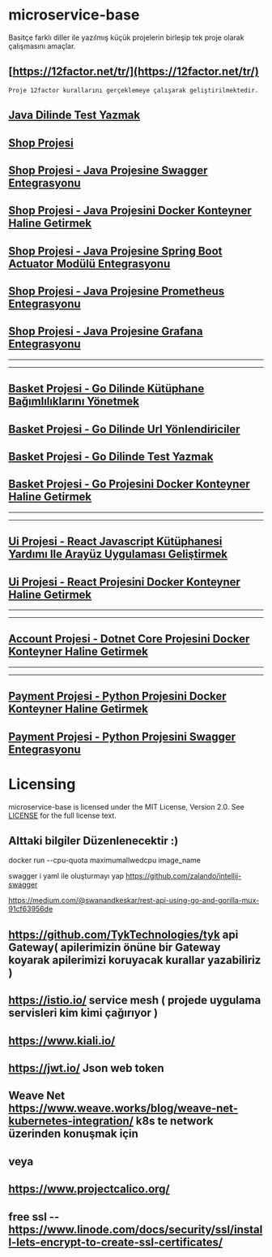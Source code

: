 # microservice-base

Basitçe farklı diller ile yazılmış küçük projelerin birleşip tek proje olarak çalışmasını amaçlar.


    
   [https://12factor.net/tr/](https://12factor.net/tr/) 
   --
    Proje 12factor kurallarını gerçeklemeye çalışarak geliştirilmektedir.



[Java Dilinde Test Yazmak](././pages/page2.md)
--

[Shop Projesi](././pages/page4.md)
--

[Shop Projesi - Java Projesine Swagger Entegrasyonu](././pages/page5.md)
--

[Shop Projesi - Java Projesini Docker Konteyner Haline Getirmek](././pages/page6.md)
--

[Shop Projesi - Java Projesine Spring Boot Actuator Modülü Entegrasyonu](././pages/page9.md)
--

[Shop Projesi - Java Projesine Prometheus Entegrasyonu](././pages/page10.md)
--

[Shop Projesi - Java Projesine Grafana Entegrasyonu](././pages/page11.md)
--

***
***


[Basket Projesi - Go Dilinde Kütüphane Bağımlılıklarını Yönetmek](././pages/page7.md)
--

[Basket Projesi - Go Dilinde Url Yönlendiriciler](././pages/page8.md)
--

[Basket Projesi - Go Dilinde Test Yazmak](././pages/page3.md)
--

[Basket Projesi - Go Projesini Docker Konteyner Haline Getirmek ](././pages/page17.md)
--

***
***



[Ui Projesi - React Javascript Kütüphanesi Yardımı Ile Arayüz Uygulaması Geliştirmek ](././pages/page12.md)
--

[Ui Projesi - React Projesini Docker Konteyner Haline Getirmek](././pages/page13.md)
--

***
***

[Account Projesi - Dotnet Core Projesini Docker Konteyner Haline Getirmek](././pages/page14.md)
--

***
***


[Payment Projesi - Python Projesini Docker Konteyner Haline Getirmek](././pages/page15.md)
--
[Payment Projesi - Python Projesini Swagger Entegrasyonu](././pages/page16.md)
--



Licensing
=========
microservice-base is licensed under the MIT License, Version 2.0. See
[LICENSE](https://github.com/microservice-base/microservice-base.github.io/blob/master/LICENSE) for the full
license text.






















Alttaki bilgiler Düzenlenecektir :)
--

docker run --cpu-quota maximumallwedcpu image_name

swagger i yaml ile oluşturmayı yap
https://github.com/zalando/intellij-swagger

https://medium.com/@swanandkeskar/rest-api-using-go-and-gorilla-mux-91cf63956de

https://github.com/TykTechnologies/tyk api Gateway( apilerimizin önüne bir Gateway koyarak apilerimizi koruyacak kurallar yazabiliriz )
--    
https://istio.io/ service mesh ( projede uygulama servisleri kim kimi çağırıyor )
--
https://www.kiali.io/
--    
https://jwt.io/ Json web token
-- 

Weave Net  https://www.weave.works/blog/weave-net-kubernetes-integration/ k8s te network üzerinden konuşmak için
--
veya 
--
https://www.projectcalico.org/
--
free ssl  --  https://www.linode.com/docs/security/ssl/install-lets-encrypt-to-create-ssl-certificates/
--
